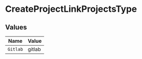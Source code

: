 # CreateProjectLinkProjectsType


## Values

| Name     | Value    |
| -------- | -------- |
| `Gitlab` | gitlab   |